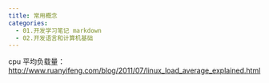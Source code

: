 ```yaml
---
title: 常用概念
categories:
  - 01.开发学习笔记 markdown
  - 02.开发语言和计算机基础
---
```


cpu 平均负载量：
http://www.ruanyifeng.com/blog/2011/07/linux_load_average_explained.html